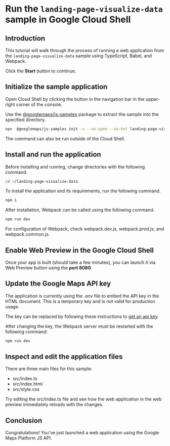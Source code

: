 # Run the `landing-page-visualize-data` sample in Google Cloud Shell

<walkthrough-tutorial-duration duration="10"/>

## Introduction

This tutorial will walk through the process of running a web application from
the `landing-page-visualize-data` sample using TypeScript, Babel, and Webpack.

Click the **Start** button to continue.

## Initialize the sample application

Open Cloud Shell by clicking the
<walkthrough-cloud-shell-icon></walkthrough-cloud-shell-icon> button in the
navigation bar in the upper-right corner of the console.

Use the [@googlemaps/js-samples](https://www.npmjs.com/package/@googlemaps/js-samples) package to 
extract the sample into the specified directory.

```bash
npx  @googlemaps/js-samples init -v --no-open --no-hot landing-page-visualize-data ~/landing-page-visualize-data
```

The command can also be run outside of the Cloud Shell.

## Install and run the application

Before installing and running, change directories with the following command.

```bash
cd ~/landing-page-visualize-data
```

To install the application and its requirements, run the following command.

```bash
npm i
```

After installation, Webpack can be called using the following command.

```bash
npm run dev
```

For configuration of Webpack, check
<walkthrough-editor-open-file filePath="landing-page-visualize-data/webpack.dev.js">webpack.dev.js</walkthrough-editor-open-file>,
<walkthrough-editor-open-file filePath="landing-page-visualize-data/webpack.prod.js">webpack.prod.js</walkthrough-editor-open-file>,
and
<walkthrough-editor-open-file filePath="landing-page-visualize-data/webpack.common.js">webpack.common.js</walkthrough-editor-open-file>.

## Enable Web Preview in the Google Cloud Shell

Once your app is built (should take a few minutes), you can launch it via
<walkthrough-spotlight-pointer target="cloudshell" spotlightId="devshell-web-preview-button">Web
Preview button</walkthrough-spotlight-pointer> using the **port 8080**.

## Update the Google Maps API key

The application is currently using the
<walkthrough-editor-open-file filePath="landing-page-visualize-data/.env">.env</walkthrough-editor-open-file>
file to embed the API key in the HTML document. This is a temporary key and is
not valid for production usage.

The key can be replaced by following these instructions to
[get an api key](https://developers.google.com/maps/documentation/javascript/get-api-key).

After changing the key, the Webpack server must be restarted with the following
command:

```bash
npm run dev
```

## Inspect and edit the application files

There are three main files for this sample:

*   <walkthrough-editor-open-file filePath="landing-page-visualize-data/src/index.ts">src/index.ts</walkthrough-editor-open-file>
*   <walkthrough-editor-open-file filePath="landing-page-visualize-data/src/index.html">src/index.html</walkthrough-editor-open-file>
*   <walkthrough-editor-open-file filePath="landing-page-visualize-data/src/style.css">src/style.css</walkthrough-editor-open-file>

Try editing the <walkthrough-editor-open-file filePath="landing-page-visualize-data/src/index.ts">src/index.ts</walkthrough-editor-open-file> file and see how the web application in the web preview immediately reloads with the changes.

## Conclusion

<walkthrough-conclusion-trophy></walkthrough-conclusion-trophy>

Congratulations! You've just launched a web application using the Google Maps
Platform JS API.
